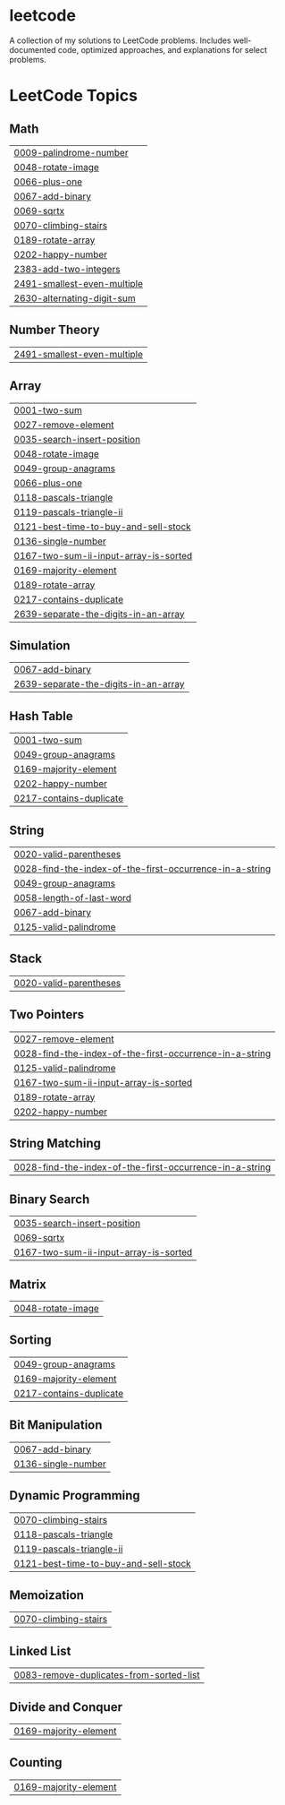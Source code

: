 # leetcode
A collection of my solutions to LeetCode problems. Includes well-documented code, optimized approaches, and explanations for select problems.

<!---LeetCode Topics Start-->
# LeetCode Topics
## Math
|  |
| ------- |
| [0009-palindrome-number](https://github.com/tmarhguy/leetcode/tree/master/0009-palindrome-number) |
| [0048-rotate-image](https://github.com/tmarhguy/leetcode/tree/master/0048-rotate-image) |
| [0066-plus-one](https://github.com/tmarhguy/leetcode/tree/master/0066-plus-one) |
| [0067-add-binary](https://github.com/tmarhguy/leetcode/tree/master/0067-add-binary) |
| [0069-sqrtx](https://github.com/tmarhguy/leetcode/tree/master/0069-sqrtx) |
| [0070-climbing-stairs](https://github.com/tmarhguy/leetcode/tree/master/0070-climbing-stairs) |
| [0189-rotate-array](https://github.com/tmarhguy/leetcode/tree/master/0189-rotate-array) |
| [0202-happy-number](https://github.com/tmarhguy/leetcode/tree/master/0202-happy-number) |
| [2383-add-two-integers](https://github.com/tmarhguy/leetcode/tree/master/2383-add-two-integers) |
| [2491-smallest-even-multiple](https://github.com/tmarhguy/leetcode/tree/master/2491-smallest-even-multiple) |
| [2630-alternating-digit-sum](https://github.com/tmarhguy/leetcode/tree/master/2630-alternating-digit-sum) |
## Number Theory
|  |
| ------- |
| [2491-smallest-even-multiple](https://github.com/tmarhguy/leetcode/tree/master/2491-smallest-even-multiple) |
## Array
|  |
| ------- |
| [0001-two-sum](https://github.com/tmarhguy/leetcode/tree/master/0001-two-sum) |
| [0027-remove-element](https://github.com/tmarhguy/leetcode/tree/master/0027-remove-element) |
| [0035-search-insert-position](https://github.com/tmarhguy/leetcode/tree/master/0035-search-insert-position) |
| [0048-rotate-image](https://github.com/tmarhguy/leetcode/tree/master/0048-rotate-image) |
| [0049-group-anagrams](https://github.com/tmarhguy/leetcode/tree/master/0049-group-anagrams) |
| [0066-plus-one](https://github.com/tmarhguy/leetcode/tree/master/0066-plus-one) |
| [0118-pascals-triangle](https://github.com/tmarhguy/leetcode/tree/master/0118-pascals-triangle) |
| [0119-pascals-triangle-ii](https://github.com/tmarhguy/leetcode/tree/master/0119-pascals-triangle-ii) |
| [0121-best-time-to-buy-and-sell-stock](https://github.com/tmarhguy/leetcode/tree/master/0121-best-time-to-buy-and-sell-stock) |
| [0136-single-number](https://github.com/tmarhguy/leetcode/tree/master/0136-single-number) |
| [0167-two-sum-ii-input-array-is-sorted](https://github.com/tmarhguy/leetcode/tree/master/0167-two-sum-ii-input-array-is-sorted) |
| [0169-majority-element](https://github.com/tmarhguy/leetcode/tree/master/0169-majority-element) |
| [0189-rotate-array](https://github.com/tmarhguy/leetcode/tree/master/0189-rotate-array) |
| [0217-contains-duplicate](https://github.com/tmarhguy/leetcode/tree/master/0217-contains-duplicate) |
| [2639-separate-the-digits-in-an-array](https://github.com/tmarhguy/leetcode/tree/master/2639-separate-the-digits-in-an-array) |
## Simulation
|  |
| ------- |
| [0067-add-binary](https://github.com/tmarhguy/leetcode/tree/master/0067-add-binary) |
| [2639-separate-the-digits-in-an-array](https://github.com/tmarhguy/leetcode/tree/master/2639-separate-the-digits-in-an-array) |
## Hash Table
|  |
| ------- |
| [0001-two-sum](https://github.com/tmarhguy/leetcode/tree/master/0001-two-sum) |
| [0049-group-anagrams](https://github.com/tmarhguy/leetcode/tree/master/0049-group-anagrams) |
| [0169-majority-element](https://github.com/tmarhguy/leetcode/tree/master/0169-majority-element) |
| [0202-happy-number](https://github.com/tmarhguy/leetcode/tree/master/0202-happy-number) |
| [0217-contains-duplicate](https://github.com/tmarhguy/leetcode/tree/master/0217-contains-duplicate) |
## String
|  |
| ------- |
| [0020-valid-parentheses](https://github.com/tmarhguy/leetcode/tree/master/0020-valid-parentheses) |
| [0028-find-the-index-of-the-first-occurrence-in-a-string](https://github.com/tmarhguy/leetcode/tree/master/0028-find-the-index-of-the-first-occurrence-in-a-string) |
| [0049-group-anagrams](https://github.com/tmarhguy/leetcode/tree/master/0049-group-anagrams) |
| [0058-length-of-last-word](https://github.com/tmarhguy/leetcode/tree/master/0058-length-of-last-word) |
| [0067-add-binary](https://github.com/tmarhguy/leetcode/tree/master/0067-add-binary) |
| [0125-valid-palindrome](https://github.com/tmarhguy/leetcode/tree/master/0125-valid-palindrome) |
## Stack
|  |
| ------- |
| [0020-valid-parentheses](https://github.com/tmarhguy/leetcode/tree/master/0020-valid-parentheses) |
## Two Pointers
|  |
| ------- |
| [0027-remove-element](https://github.com/tmarhguy/leetcode/tree/master/0027-remove-element) |
| [0028-find-the-index-of-the-first-occurrence-in-a-string](https://github.com/tmarhguy/leetcode/tree/master/0028-find-the-index-of-the-first-occurrence-in-a-string) |
| [0125-valid-palindrome](https://github.com/tmarhguy/leetcode/tree/master/0125-valid-palindrome) |
| [0167-two-sum-ii-input-array-is-sorted](https://github.com/tmarhguy/leetcode/tree/master/0167-two-sum-ii-input-array-is-sorted) |
| [0189-rotate-array](https://github.com/tmarhguy/leetcode/tree/master/0189-rotate-array) |
| [0202-happy-number](https://github.com/tmarhguy/leetcode/tree/master/0202-happy-number) |
## String Matching
|  |
| ------- |
| [0028-find-the-index-of-the-first-occurrence-in-a-string](https://github.com/tmarhguy/leetcode/tree/master/0028-find-the-index-of-the-first-occurrence-in-a-string) |
## Binary Search
|  |
| ------- |
| [0035-search-insert-position](https://github.com/tmarhguy/leetcode/tree/master/0035-search-insert-position) |
| [0069-sqrtx](https://github.com/tmarhguy/leetcode/tree/master/0069-sqrtx) |
| [0167-two-sum-ii-input-array-is-sorted](https://github.com/tmarhguy/leetcode/tree/master/0167-two-sum-ii-input-array-is-sorted) |
## Matrix
|  |
| ------- |
| [0048-rotate-image](https://github.com/tmarhguy/leetcode/tree/master/0048-rotate-image) |
## Sorting
|  |
| ------- |
| [0049-group-anagrams](https://github.com/tmarhguy/leetcode/tree/master/0049-group-anagrams) |
| [0169-majority-element](https://github.com/tmarhguy/leetcode/tree/master/0169-majority-element) |
| [0217-contains-duplicate](https://github.com/tmarhguy/leetcode/tree/master/0217-contains-duplicate) |
## Bit Manipulation
|  |
| ------- |
| [0067-add-binary](https://github.com/tmarhguy/leetcode/tree/master/0067-add-binary) |
| [0136-single-number](https://github.com/tmarhguy/leetcode/tree/master/0136-single-number) |
## Dynamic Programming
|  |
| ------- |
| [0070-climbing-stairs](https://github.com/tmarhguy/leetcode/tree/master/0070-climbing-stairs) |
| [0118-pascals-triangle](https://github.com/tmarhguy/leetcode/tree/master/0118-pascals-triangle) |
| [0119-pascals-triangle-ii](https://github.com/tmarhguy/leetcode/tree/master/0119-pascals-triangle-ii) |
| [0121-best-time-to-buy-and-sell-stock](https://github.com/tmarhguy/leetcode/tree/master/0121-best-time-to-buy-and-sell-stock) |
## Memoization
|  |
| ------- |
| [0070-climbing-stairs](https://github.com/tmarhguy/leetcode/tree/master/0070-climbing-stairs) |
## Linked List
|  |
| ------- |
| [0083-remove-duplicates-from-sorted-list](https://github.com/tmarhguy/leetcode/tree/master/0083-remove-duplicates-from-sorted-list) |
## Divide and Conquer
|  |
| ------- |
| [0169-majority-element](https://github.com/tmarhguy/leetcode/tree/master/0169-majority-element) |
## Counting
|  |
| ------- |
| [0169-majority-element](https://github.com/tmarhguy/leetcode/tree/master/0169-majority-element) |
<!---LeetCode Topics End-->